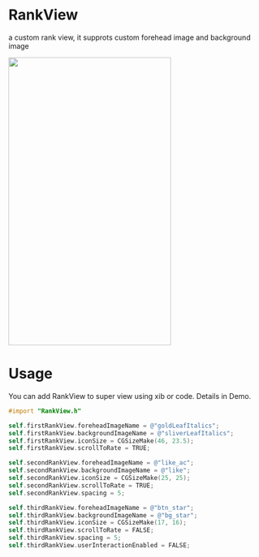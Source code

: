 RankView
========

a custom rank view, it supprots custom forehead image and background image

<img width="320px;" height="568px;" src="https://raw.githubusercontent.com/heavensword/RankView/master/ScreenShots/screenshots1.png"></img>

# Usage

You can add RankView to super view using xib or code. Details in Demo.


```objective-c
#import "RankView.h"

self.firstRankView.foreheadImageName = @"goldLeafItalics";
self.firstRankView.backgroundImageName = @"sliverLeafItalics";
self.firstRankView.iconSize = CGSizeMake(46, 23.5);
self.firstRankView.scrollToRate = TRUE;

self.secondRankView.foreheadImageName = @"like_ac";
self.secondRankView.backgroundImageName = @"like";
self.secondRankView.iconSize = CGSizeMake(25, 25);
self.secondRankView.scrollToRate = TRUE;
self.secondRankView.spacing = 5;

self.thirdRankView.foreheadImageName = @"btn_star";
self.thirdRankView.backgroundImageName = @"bg_star";
self.thirdRankView.iconSize = CGSizeMake(17, 16);
self.thirdRankView.scrollToRate = FALSE;
self.thirdRankView.spacing = 5;
self.thirdRankView.userInteractionEnabled = FALSE;

```